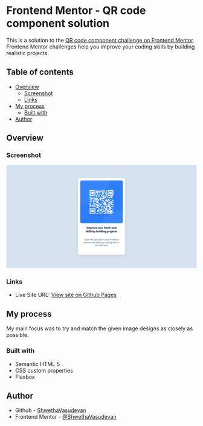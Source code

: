 # Frontend Mentor - QR code component solution

This is a solution to the [QR code component challenge on Frontend Mentor](https://www.frontendmentor.io/challenges/qr-code-component-iux_sIO_H). Frontend Mentor challenges help you improve your coding skills by building realistic projects. 

## Table of contents

- [Overview](#overview)
  - [Screenshot](#screenshot)
  - [Links](#links)
- [My process](#my-process)
  - [Built with](#built-with)
- [Author](#author)


## Overview

### Screenshot

![](/images/desktop_screenshot.png)


### Links

- Live Site URL: [View site on Github Pages](https://shwethavasudevan.github.io/qr-code-component/)


## My process

My main focus was to try and match the given image designs as closely as possible.


### Built with

- Semantic HTML 5
- CSS custom properties
- Flexbox


## Author

- Github - [ShwethaVasudevan](https://github.com/ShwethaVasudevan)
- Frontend Mentor - [@ShwethaVasudevan](https://www.frontendmentor.io/profile/ShwethaVasudevan)


